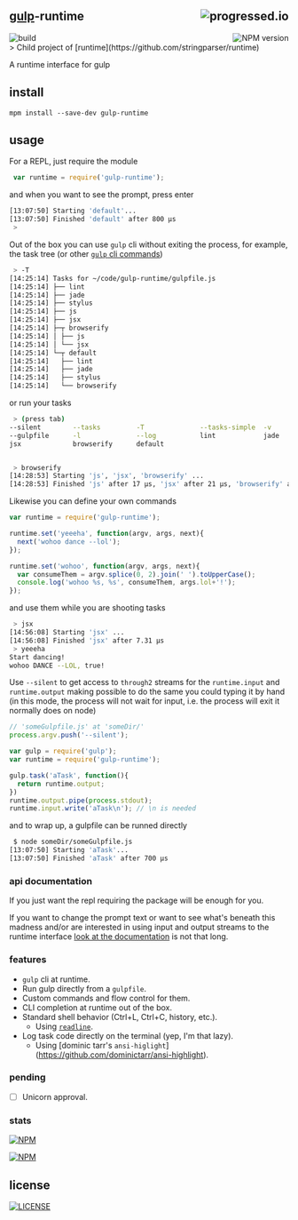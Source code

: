 

## [gulp](https://github.com/gulpjs/gulp)-runtime [<img alt="progressed.io" src="http://progressed.io/bar/50" align="right"/>](https://github.com/fehmicansaglam/progressed.io)

[<img alt="build" src="http://img.shields.io/travis/stringparser/gulp-runtime/master.svg?style=flat-square" align="left"/>](https://travis-ci.org/stringparser/gulp-runtime/builds)
[<img alt="NPM version" src="http://img.shields.io/npm/v/gulp-runtime.svg?style=flat-square" align="right"/>](http://www.npmjs.org/package/gulp-runtime)

<br>
> Child project of [runtime](https://github.com/stringparser/runtime)

A runtime interface for gulp

## install

    mpm install --save-dev gulp-runtime

## usage

For a REPL, just require the module

```js
 var runtime = require('gulp-runtime');
```

and when you want to see the prompt, press enter

```bash
[13:07:50] Starting 'default'...
[13:07:50] Finished 'default' after 800 μs
 >
```

Out of the box you can use `gulp` cli without exiting the process, for example, the task tree (or other [`gulp` cli commands](https://github.com/gulpjs/gulp/blob/master/docs/CLI.md))

```bash
 > -T
[14:25:14] Tasks for ~/code/gulp-runtime/gulpfile.js
[14:25:14] ├── lint
[14:25:14] ├── jade
[14:25:14] ├── stylus
[14:25:14] ├── js
[14:25:14] ├── jsx
[14:25:14] ├─┬ browserify
[14:25:14] │ ├── js
[14:25:14] │ └── jsx
[14:25:14] └─┬ default
[14:25:14]   ├── lint
[14:25:14]   ├── jade
[14:25:14]   ├── stylus
[14:25:14]   └── browserify
```

or run your tasks

```bash
 > (press tab)
--silent        --tasks         -T              --tasks-simple  -v              --version       --require
--gulpfile      -l              --log           lint            jade            stylus          js
jsx             browserify      default


 > browserify
[14:28:53] Starting 'js', 'jsx', 'browserify' ...
[14:28:53] Finished 'js' after 17 μs, 'jsx' after 21 μs, 'browserify' after 27 μs
```

Likewise you can define your own commands

```js
var runtime = require('gulp-runtime');

runtime.set('yeeeha', function(argv, args, next){
  next('wohoo dance --lol');
});

runtime.set('wohoo', function(argv, args, next){
  var consumeThem = argv.splice(0, 2).join(' ').toUpperCase();
  console.log('wohoo %s, %s', consumeThem, args.lol+'!');
});
```

and use them while you are shooting tasks

```bash
 > jsx
[14:56:08] Starting 'jsx' ...
[14:56:08] Finished 'jsx' after 7.31 μs
 > yeeeha
Start dancing!
wohoo DANCE --LOL, true!
```

Use `--silent` to get access to `through2` streams for the `runtime.input` and `runtime.output` making possible to do the same you could typing it by hand (in this mode, the process will not wait for input, i.e. the process will exit it normally does on node)

```js
// 'someGulpfile.js' at 'someDir/'
process.argv.push('--silent');

var gulp = require('gulp');
var runtime = require('gulp-runtime');

gulp.task('aTask', function(){
  return runtime.output;
})
runtime.output.pipe(process.stdout);
runtime.input.write('aTask\n'); // \n is needed
```

and to wrap up, a gulpfile can be runned directly 

```bash
 $ node someDir/someGulpfile.js
[13:07:50] Starting 'aTask'...
[13:07:50] Finished 'aTask' after 700 μs
```

### api documentation

If you just want the repl requiring the package will be enough for you.

If you want to change the prompt text or want to see what's beneath this madness and/or are interested in using input and output streams to the runtime interface [look at the documentation](https://github.com/stringparser/gulp-runtime/blob/master/README.md) is not that long.

### features
- `gulp` cli at runtime.
- Run gulp directly from a `gulpfile`.
- Custom commands and flow control for them.
- CLI completion at runtime out of the box.
- Standard shell behavior (Ctrl+L, Ctrl+C, history, etc.).
   * Using [`readline`](http://nodejs.org/api/readline.html).
- Log task code directly on the terminal (yep, I'm  that lazy).
   * Using [dominic tarr's `ansi-higlight`]
    (https://github.com/dominictarr/ansi-highlight).

### pending

 - [ ] Unicorn approval.

### stats

[<img src="https://nodei.co/npm/gulp-runtime.png?downloads=true&downloadRank=true&stars=true" alt="NPM" align="center"/>](https://nodei.co/npm/gulp-runtime)

[<img src="https://nodei.co/npm-dl/gulp-runtime.png" alt="NPM" align="center"/>](https://nodei.co/npm/gulp-runtime/)

## license

[<img alt="LICENSE" src="http://img.shields.io/npm/l/gulp-runtime.svg?style=flat-square"/>](http://opensource.org/licenses/MIT)
